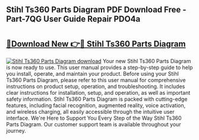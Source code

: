 ## Stihl Ts360 Parts Diagram PDF Download Free - Part-7QG User Guide Repair PDO4a

# <h2><a href="http://dfkmpg.blite.top/?on=Stihl+Ts360+Parts+Diagram">🔗Download New 👉🔴 Stihl Ts360 Parts Diagram</a></h2>

[![Stihl Ts360 Parts Diagram download](https://i.imgur.com/lujVjoI.png)](http://dfkmpg.blite.top/?on=Stihl+Ts360+Parts+Diagram)
Your new Stihl Ts360 Parts Diagram is now ready to use. This user manual provides a step-by-step guide to help you install, operate, and maintain your product. Before using your Stihl Ts360 Parts Diagram, please refer to this user manual for comprehensive instructions on product setup, operation, and troubleshooting. It includes clear instructions for installation, setup, and operation, as well as important safety information. Stihl Ts360 Parts Diagram is packed with cutting-edge features, including facial recognition, augmented reality, voice activation, and wireless charging, all easily accessible through the intuitive user interface. We're Here to Support You Every Step of the Way Stihl Ts360 Parts Diagram. Our customer support team is available throughout your journey.
